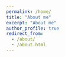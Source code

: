 ```yaml
---
permalink: /home/
title: "About me"
excerpt: "About me"
author_profile: true
redirect_from: 
  - /about/
  - /about.html
---
```

